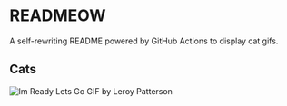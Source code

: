 # READMEOW

A self-rewriting README powered by GitHub Actions to display cat gifs.

## Cats

![Im Ready Lets Go GIF by Leroy Patterson](https://media0.giphy.com/media/CjmvTCZf2U3p09Cn0h/200.gif?cid=9acd02damg93v8w0bv00mhyc5hfvm2siixdx1bjhhdolt3oc&ep=v1_gifs_search&rid=200.gif&ct=g)
